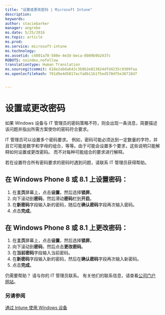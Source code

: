 ```yaml
---
title: "设置或更改密码 | Microsoft Intune"
description: 
keywords: 
author: staciebarker
manager: angrobe
ms.date: 5/25/2016
ms.topic: article
ms.prod: 
ms.service: microsoft-intune
ms.technology: 
ms.assetid: c4801a78-580e-4e3d-beca-0b09b9b2437c
ROBOTS: noindex,nofollow
translationtype: Human Translation
ms.sourcegitcommit: 618e2abda642c3b9b2e813824dfd4235c9309faa
ms.openlocfilehash: 791d9e4d5817acfa8b11b1f5ed570df5e38718d7


---
```


# 设置或更改密码

如果 Windows 设备与 IT 管理员的密码策略不符，则会出现一条消息，简要描述该问题并指出所需方案使你的密码符合要求。

IT 管理员可以设置多个密码要求。 例如，密码可能必须达到一定数量的字符，并且它可能是数字和字母的组合，等等。由于可能会设置多个要求，这些说明只能解释如何设置或更改密码。 而不对每种可能组合的要求进行解释。

若在设置符合所有密码要求的密码时遇到问题，请联系 IT 管理员获得帮助。

## 在 Windows Phone 8 或 8.1 上设置密码：

1. 在**主页**屏幕上，点击**设置**，然后选择**锁屏**。
2. 向下滚动到**密码**，然后滑动**密码**栏到**开启**。
3. 在**新密码**字段输入新的密码，随后在**确认密码**字段再次输入密码。
4. 点击**完成**。

## 在 Windows Phone 8 或 8.1 上更改密码：

1. 在**主页**屏幕上，点击**设置**，然后选择**锁屏**。
2. 向下滚动到**密码**，然后点击**更改密码**。
3. 在**当前密码**字段输入当前密码。
4. 在**新密码**字段输入新的密码，然后在**确认密码**字段再次输入新密码。
4. 点击**完成**。

仍需要帮助？ 请与你的 IT 管理员联系。 有关他们的联系信息，请查看[公司门户网站](http://portal.manage.microsoft.com)。

### 另请参阅
[通过 Intune 使用 Windows 设备](using-your-windows-device-with-intune.md)



<!--HONumber=Jul16_HO4-->


